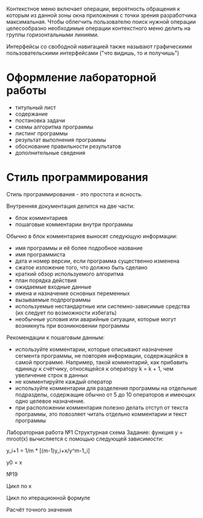 Контекстное меню включает операции, вероятность обращения к которым из данной зоны окна приложения с точки зрения разработчика максимальная. Чтобы облегчить пользователю поиск нужной операции целесообразно необходимые операции контекстного меню делить на группы горизонтальными линиями.

Интерфейсы со свободной навигацией также называют графическими пользовательскими интерфейсами ("что видишь, то и получишь")

# Оформление лабораторной работы

- титульный лист
- содержание
- постановка задачи
- схемы алгоритма программы
- листинг программы
- результат выполнения программы
- обоснование правильности результатов
- дополнительные сведения

# Стиль программирования

Стиль программирования - это простота и ясность.

Внутренняя документация делится на две части:

- блок комментариев
- пошаговые комментарии внутри программы

Обычно в блок комментариев выносят следующую информации:

- имя программы и её более подробное название
- имя программиста
- дата и номер версии, если программа существенно изменена
- сжатое изложение того, что должно быть сделано
- краткий обзор используемого алгоритма
- план порядка действия
- ожидаемые входные данные
- имена и назначение основных переменных
- вызываемые подпрограммы
- используемые нестандартные или системно-зависимые средства (их следует по возможности избегать)
- необычные условия или аварийные ситуации, которые могут возникнуть при возникновении программы

Рекомендации к пошаговым данным:

- используйте комментарии, которые описывают назначение сегмента программы, не повторяя информации, содержащейся в самой программе. Например, такой комментарий, как прибавить единицу к счётчику, относящейся к оператору k = k + 1, чем увеличение строк в данных
- не комментируйте каждый оператор
- используйте комментарии для разделения программы на отдельные подразделы, содержащие обычно от 5 до 10 операторов и имеющих одно целевое назначение.
- при расположении комментария полезно делать отступ от текста программы, это повозляет читать отдельно комментарии и текст программы

Лабораторная работа №1
Структурная схема
Задание: функция y = mroot(x) вычисляется с помощью следующей зависимости:

y_i+1 = 1/m \* \[(m-1)y_i+x/y^m-1_i\]

y0 = x

№19

Цикл по x

Цикл по итерационной формуле

Расчёт точного значения
